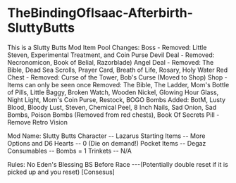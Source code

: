# TheBindingOfIsaac-Afterbirth-SluttyButts
This is a Slutty Butts Mod
Item Pool Changes:
	Boss - 
		Removed: Little Steven, Experimental Treatment, and Coin Purse
	Devil Deal - 
		Removed: Necronomicon, Book of Belial, Razorblade)
	Angel Deal - 
		Removed: The Bible,	Dead Sea Scrolls, Prayer Card, Breath of Life, Rosary, Holy Water
	Red Chest - 
		Removed: Curse of the Tower, Bob's Curse (Moved to Shop)
	Shop -
		Items can only be seen once	
		Removed: The Bible, The Ladder, Mom's Bottle of Pills, Little Baggy, Broken Watch, Wooden Nickel, Glowing Hour Glass, Night Light, Mom's Coin Purse, Restock, BOGO Bombs
		Added: BotM, Lusty Blood, Bloody Lust, Steven, Chemical Peel, 8 Inch Nails, Sad Onion, Sad Bombs, Poison Bombs (Removed from red chests), Book Of Secrets
	Pill - 
		Remove Retro Vision
		
Mod Name: Slutty Butts 
Character -- Lazarus
Starting Items -- More Options and D6
Hearts -- 0 (Die on demand!)
Pocket Items -- Degaz
Consumables -- Bombs = 1
Trinkets -- N/A

Rules:
No Eden's Blessing BS Before Race 
---(Potentially double reset if it is picked up and you reset) [Consesus]
